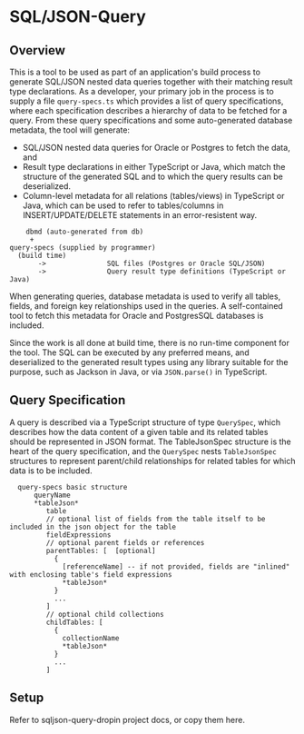 # SQL/JSON-Query

## Overview
This is a tool to be used as part of an application's build process to generate
SQL/JSON nested data queries together with their matching result type declarations.
As a developer, your primary job in the process is to supply a file `query-specs.ts`
which provides a list of query specifications, where each specification describes a
hierarchy of data to be fetched for a query. From these query specifications and
some auto-generated database metadata, the tool will generate:
- SQL/JSON nested data queries for Oracle or Postgres to fetch the data, and
- Result type declarations in either TypeScript or Java, which match the
structure of the generated SQL and to which the query results can be deserialized.
- Column-level metadata for all relations (tables/views) in TypeScript or Java, which
  can be used to refer to tables/columns in INSERT/UPDATE/DELETE statements in an
  error-resistent way.

```
    dbmd (auto-generated from db)
     +
query-specs (supplied by programmer)
  (build time)
       ->               SQL files (Postgres or Oracle SQL/JSON)
       ->               Query result type definitions (TypeScript or Java)
```

When generating queries, database metadata is used to verify all tables, fields, and
foreign key relationships used in the queries. A self-contained tool to fetch this
metadata for Oracle and PostgresSQL databases is included.

Since the work is all done at build time, there is no run-time component for the tool.
The SQL can be executed by any preferred means, and deserialized to the generated
result types using any library suitable for the purpose, such as Jackson in Java,
or via `JSON.parse()` in TypeScript.

## Query Specification
A query is described via a TypeScript structure of type `QuerySpec`, which describes
how the data content of a given table and its related tables should be represented
in JSON format. The TableJsonSpec structure is the heart of the query specification,
and the `QuerySpec` nests `TableJsonSpec` structures to represent parent/child
relationships for related tables for which data is to be included.

```
  query-specs basic structure
      queryName
      *tableJson*
         table
         // optional list of fields from the table itself to be included in the json object for the table
         fieldExpressions
         // optional parent fields or references
         parentTables: [  [optional]
           {
             [referenceName] -- if not provided, fields are "inlined" with enclosing table's field expressions
             *tableJson*
           }
           ...
         ]
         // optional child collections
         childTables: [
           {
             collectionName
             *tableJson*
           }
           ...
         ]
```

## Setup
Refer to sqljson-query-dropin project docs, or copy them here.
